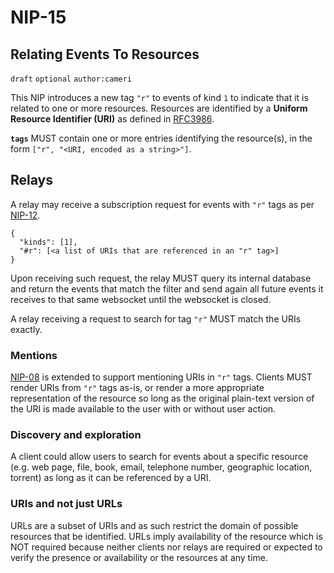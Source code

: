 # NIP-15

## Relating Events To Resources

`draft` `optional` `author:cameri`

This NIP introduces a new tag `"r"` to events of kind `1` to indicate that it is related to one or more resources.
Resources are identified by a **Uniform Resource Identifier (URI)** as defined in [RFC3986](https://datatracker.ietf.org/doc/html/rfc3986).

**`tags`** MUST contain one or more entries identifying the resource(s), in the form `["r", "<URI, encoded as a string>"]`.

## Relays

A relay may receive a subscription request for events with `"r"` tags as per [NIP-12](https://github.com/fiatjaf/nostr/blob/master/nips/12.md).

```
{
  "kinds": [1],
  "#r": [<a list of URIs that are referenced in an "r" tag>]
}
```

Upon receiving such request, the relay MUST query its internal database and return the events that match the filter and send again all future events it receives to that same websocket until the websocket is closed.

A relay receiving a request to search for tag `"r"` MUST match the URIs exactly.

### Mentions

[NIP-08](https://github.com/fiatjaf/nostr/blob/master/nips/08.md) is extended to support mentioning URIs in `"r"` tags. Clients MUST render URIs from `"r"` tags as-is, or render a more appropriate representation of the resource so long as the original plain-text version of the URI is made available to the user with or without user action.

### Discovery and exploration

A client could allow users to search for events about a specific resource (e.g. web page, file, book, email, telephone number, geographic location, torrent) as long as it can be referenced by a URI.

### URIs and not just URLs

URLs are a subset of URIs and as such restrict the domain of possible resources that be identified. URLs imply availability of the resource which is NOT required because neither clients nor relays are required or expected to verify the presence or availability or the resources at any time.
